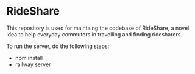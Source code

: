 RideShare
=========

This repository is used for maintaing the codebase of RideShare, a novel idea to help everyday commuters in travelling and finding ridesharers.

To run the server, do the following steps:
* npm install
* railway server
